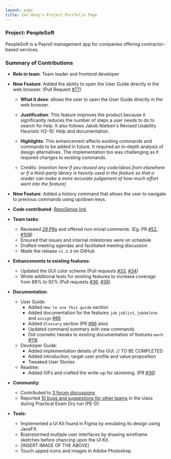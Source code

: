 ```yaml
---
layout: page
title: Ian Hong's Project Portfolio Page
---
```


### Project: PeopleSoft

PeopleSoft is a Payroll management app for companies offering contractor-based services.


### Summary of Contributions

* **Role in team**: Team leader and frontend developer
* **New Feature**: Added the ability to open the User Guide directly in the web browser. (Pull Request [\#77](https://github.com/AY2122S2-CS2103T-T11-4/tp/pull/77))
  * **What it does**: allows the user to open the User Guide directly in the web browser.
  * **Justification**: This feature improves the product because it significantly reduces the number of steps a user needs to do to search for help. It also follows Jakob Nielsen's Revised Usability Heuristic H2-10: Help and documentation.
  * **Highlights**: This enhancement affects existing commands and commands to be added in future. It required an in-depth analysis of design alternatives. The implementation too was challenging as it required changes to existing commands.

  * Credits: *{mention here if you reused any code/ideas from elsewhere or if a third-party library is heavily used in the feature so that a reader can make a more accurate judgement of how much effort went into the feature}*

* **New Feature**: Added a history command that allows the user to navigate to previous commands using up/down keys.

* **Code contributed**: [RepoSense link](https://nus-cs2103-ay2122s2.github.io/tp-dashboard/?search=ian-from-dover&sort=groupTitle&sortWithin=title&since=2022-02-18&timeframe=commit&mergegroup=&groupSelect=groupByRepos&breakdown=true&checkedFileTypes=docs~functional-code~test-code~other&tabOpen=true&tabType=authorship&zFR=false&tabAuthor=ian-from-dover&tabRepo=AY2122S2-CS2103T-T11-4%2Ftp%5Bmaster%5D&authorshipIsMergeGroup=false&authorshipFileTypes=docs~functional-code~test-code~other&authorshipIsBinaryFileTypeChecked=false)

* **Team tasks**:
  * Reviewed [29 PRs](https://github.com/AY2122S2-CS2103T-T11-4/tp/pulls?page=1&q=is%3Apr+is%3Aclosed+reviewed-by%3A%40me) and offered non-trivial comments. (Eg. PR [#52](https://github.com/AY2122S2-CS2103T-T11-4/tp/pull/52), [#109](https://github.com/AY2122S2-CS2103T-T11-4/tp/pull/109))
  * Ensured that issues and internal milestones were on schedule
  * Drafted meeting agendas and facilitated meeting discussion
  * Made the release `v1.3.0` on GitHub

* **Enhancements to existing features**:
  * Updated the GUI color scheme (Pull requests [\#33](), [\#34]())
  * Wrote additional tests for existing features to increase coverage from 88% to 92% (Pull requests [\#36](), [\#38]())

* **Documentation**:
  * User Guide:
    * Added `How to use this guide` section
    * Added documentation for the features `job` `joblist`, `jobdelete` and `assign` [\#86](https://github.com/AY2122S2-CS2103T-T11-4/tp/pull/86/files)
    * Added `Glossary` section (PR [\#86](https://github.com/AY2122S2-CS2103T-T11-4/tp/pull/86/files) also)
    * Updated command summary with new commands
    * Did cosmetic tweaks to existing documentation of features `mark`: [\#118](https://github.com/AY2122S2-CS2103T-T11-4/tp/pull/118/)
  * Developer Guide:
    * Added implementation details of the GUI. // TO BE COMPLETED
    * Added introduction, target user profile and value proposition
    * Tweaked User Stories
  * Readme:
    * Added GIFs and crafted the write-up for skimming. (PR [#36](https://github.com/AY2122S2-CS2103T-T11-4/tp/pull/36))

* **Community**:
  * Contributed to [3 forum discussions](https://github.com/nus-cs2103-AY2122S2/forum/issues?q=is%3Aissue+author%3Aian-from-dover)
  * Reported [10 bugs and suggestions for other teams](https://github.com/ian-from-dover/ped/issues) in the class during Practical Exam Dry run (PE-D)

* **Tools**:
  * Implemented a UI Kit found in Figma by emulating its design using JavaFX.
  * Brainstormed multiple user interfaces by drawing wireframe sketches before chancing upon the UI Kit.
  * [INSERT IMAGE OF THE ABOVE]
  * Touch upped icons and images in Adobe Photoshop.

